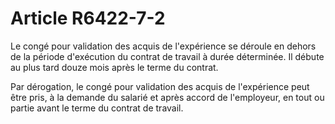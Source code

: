 # Article R6422-7-2

Le congé pour validation des acquis de l'expérience se déroule en dehors de la période d'exécution du contrat de travail à durée déterminée. Il débute au plus tard douze mois après le terme du contrat. 
  
   
Par dérogation, le congé pour validation des acquis de l'expérience peut être pris, à la demande du salarié et après accord de l'employeur, en tout ou partie avant le terme du contrat de travail.